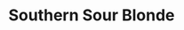 ---
abv: 5.2%
alt:
availability: Keg
bitterness: 
description:
gravity: 
hops: 
img: southern-sour-blonde.jpg
layout: beer
malt: 
modal-id: southern-sour-blonde
title: Southern Sour Blonde
on-tap: yup
sourness: 
style: Sour
---